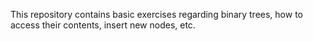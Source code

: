 This repository contains basic exercises regarding binary trees, how to access their contents, insert new nodes, etc.
